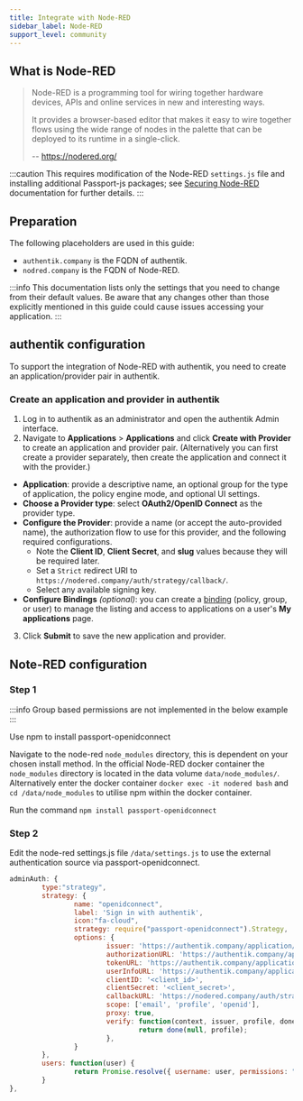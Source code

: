 ```yaml
---
title: Integrate with Node-RED
sidebar_label: Node-RED
support_level: community
---
```


## What is Node-RED

> Node-RED is a programming tool for wiring together hardware devices, APIs and online services in new and interesting ways.
>
> It provides a browser-based editor that makes it easy to wire together flows using the wide range of nodes in the palette that can be deployed to its runtime in a single-click.
>
> -- https://nodered.org/

:::caution
This requires modification of the Node-RED `settings.js` file and installing additional Passport-js packages; see [Securing Node-RED](https://nodered.org/docs/user-guide/runtime/securing-node-red#oauthopenid-based-authentication) documentation for further details.
:::

## Preparation

The following placeholders are used in this guide:

- `authentik.company` is the FQDN of authentik.
- `nodred.company` is the FQDN of Node-RED.

:::info
This documentation lists only the settings that you need to change from their default values. Be aware that any changes other than those explicitly mentioned in this guide could cause issues accessing your application.
:::

## authentik configuration

To support the integration of Node-RED with authentik, you need to create an application/provider pair in authentik.

### Create an application and provider in authentik

1. Log in to authentik as an administrator and open the authentik Admin interface.
2. Navigate to **Applications** > **Applications** and click **Create with Provider** to create an application and provider pair. (Alternatively you can first create a provider separately, then create the application and connect it with the provider.)

- **Application**: provide a descriptive name, an optional group for the type of application, the policy engine mode, and optional UI settings.
- **Choose a Provider type**: select **OAuth2/OpenID Connect** as the provider type.
- **Configure the Provider**: provide a name (or accept the auto-provided name), the authorization flow to use for this provider, and the following required configurations.
    - Note the **Client ID**, **Client Secret**, and **slug** values because they will be required later.
    - Set a `Strict` redirect URI to `https://nodered.company/auth/strategy/callback/`.
    - Select any available signing key.
- **Configure Bindings** _(optional)_: you can create a [binding](/docs/add-secure-apps/flows-stages/bindings/) (policy, group, or user) to manage the listing and access to applications on a user's **My applications** page.

3. Click **Submit** to save the new application and provider.

## Note-RED configuration

### Step 1

:::info
Group based permissions are not implemented in the below example
:::

Use npm to install passport-openidconnect

Navigate to the node-red `node_modules` directory, this is dependent on your chosen install method. In the official Node-RED docker container the `node_modules` directory is located in the data volume `data/node_modules/`. Alternatively enter the docker container `docker exec -it nodered bash` and `cd /data/node_modules` to utilise npm within the docker container.

Run the command `npm install passport-openidconnect`

### Step 2

Edit the node-red settings.js file `/data/settings.js` to use the external authentication source via passport-openidconnect.

```js
adminAuth: {
        type:"strategy",
        strategy: {
                name: "openidconnect",
                label: 'Sign in with authentik',
                icon:"fa-cloud",
                strategy: require("passport-openidconnect").Strategy,
                options: {
                        issuer: 'https://authentik.company/application/o/<application_slug>/',
                        authorizationURL: 'https://authentik.company/application/o/authorize/',
                        tokenURL: 'https://authentik.company/application/o/token/',
                        userInfoURL: 'https://authentik.company/application/o/userinfo/',
                        clientID: '<client_id>',
                        clientSecret: '<client_secret>',
                        callbackURL: 'https://nodered.company/auth/strategy/callback/',
                        scope: ['email', 'profile', 'openid'],
                        proxy: true,
                        verify: function(context, issuer, profile, done) {
                                return done(null, profile);
                        },
                }
        },
        users: function(user) {
                return Promise.resolve({ username: user, permissions: "*" });
        }
},
```
